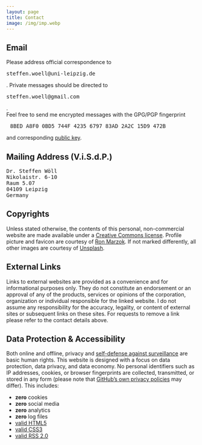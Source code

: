 ```yaml
---
layout: page
title: Contact
image: /img/imp.webp
---
```


## Email

<div class="box-success">
Please address official correspondence to <pre>steffen.woell@uni-leipzig.de</pre>. Private messages should be directed to <pre>steffen.woell@gmail.com</pre>.
</div>

<div class="box-note cboxa">
Feel free to send me encrypted messages with the GPG/PGP fingerprint <pre><i class="fas fa-fingerprint" style="padding-right:10px"></i>8BED A8F0 0BD5 744F 4235 6797 83AD 2A2C 15D9 472B</pre>and corresponding <a href="/doc/sw_pgp_public_key.asc" target="_blank">public key</a>.
</div>

## Mailing Address (V.i.S.d.P.)

<div class="box-note cboxa">
<pre>
Dr. Steffen Wöll
Nikolaistr. 6-10
Raum 5.07
04109 Leipzig
Germany
</pre>
</div>

## Copyrights

<div class="box-warning cboxa">
Unless stated otherwise, the contents of this personal, non-commercial website are made available under a <a rel="license" href="https://creativecommons.org/licenses/by-nc/4.0/" title="Creative Commons" target="_blank">Creative Commons license<i class="fas fa-external-link-alt"></i></a>. Profile picture and favicon are courtesy of <a href="https://www.ronmarzok.de/ueber" target="_blank">Ron Marzok<i class="fas fa-external-link-alt"></i></a>. If not marked differently, all other images are courtesy of <a href="https://unsplash.com/" target="_blank">Unsplash<i class="fas fa-external-link-alt"></i></a>.
</div>

## External Links

<div class="box-warning cboxa">
Links to external websites are provided as a convenience and for informational purposes only. They do not constitute an endorsement or an approval of any of the products, services or opinions of the corporation, organization or individual responsible for the linked website. I do not assume any responsibility for the accuracy, legality, or content of external sites or subsequent links on these sites. For requests to remove a link please refer to the contact details above.
</div>

## Data Protection & Accessibility

<div class="box-success cboxb">
Both online and offline, privacy and <a href="https://ssd.eff.org/" target="_blank">self-defense against surveillance<i class="fas fa-external-link-alt"></i></a> are basic human rights. This website is designed with a focus on data protection, data privacy, and data economy. No personal identifiers such as IP addresses, cookies, or browser fingerprints are collected, transmitted, or stored in any form (please note that <a href="https://docs.github.com/en/pages/getting-started-with-github-pages/about-github-pages#data-collection" target="_blank">GitHub&#8217;s own privacy policies</a> may differ). This includes:
  <ul class="fa-ul">
    <li><span class="fa-li"><i class="fas fa-cookie-bite"></i></span><b>zero</b> cookies</li>
    <li><span class="fa-li"><i class="fas fa-thumbs-down"></i></span><b>zero</b> social media</li>
    <li><span class="fa-li"><i class="fas fa-ghost"></i></span><b>zero</b> analytics</li>
    <li><span class="fa-li"><i class="fas fa-dumpster-fire"></i></span><b>zero</b> log files</li>
    <li><span class="fa-li"><i class="fab fa-html5"></i></span><a href="https://validator.w3.org/nu/?doc=https%3A%2F%2Fsteffenwoell.github.io%2F" target="_blank">valid HTML5<i class="fas fa-external-link-alt"></i></a></li>
    <li><span class="fa-li"><i class="fab fa-css3-alt"></i></span><a href="https://jigsaw.w3.org/css-validator/validator?uri=https%3A%2F%2Fsteffenwoell.github.io" target="_blank">valid CSS3<i class="fas fa-external-link-alt"></i></a></li>
    <li><span class="fa-li"><i class="fas fa-rss"></i></span><a href="https://www.rssboard.org/rss-validator/check.cgi?url=https%3A//steffenwoell.github.io/feed.xml" target="_blank">valid RSS 2.0<i class="fas fa-external-link-alt"></i></a></li>
    <!-- //Not yet, see contrast issues// <li><span class="fa-li"><i class="fas fa-universal-access"></i></span><b>accessible</b> design</li>-->
  </ul>
</div>